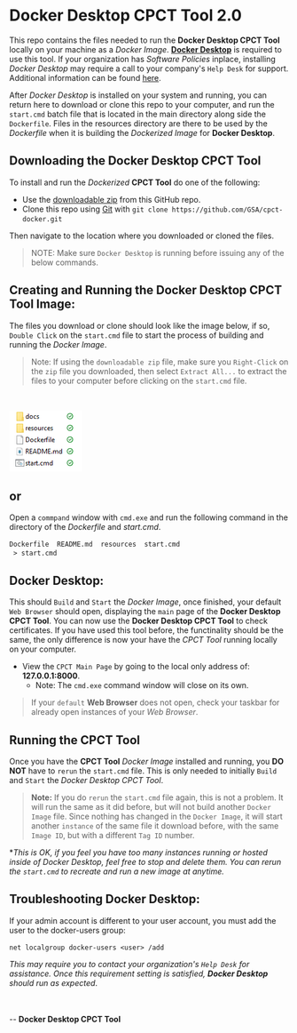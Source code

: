 # Docker Desktop CPCT Tool 2.0

This repo contains the files needed to run the **Docker Desktop CPCT Tool** locally on your machine as a *Docker Image*.
[**Docker Desktop**](https://www.docker.com) is required to use this tool. If your organization has *Software Policies* inplace, installing
*Docker Desktop* may require a call to your company's `Help Desk` for support. Additional information can be found [here](https://docs.docker.com/desktop/install/windows-install/). 

After *Docker Desktop* is installed on your system and running, you can return here to download or clone this repo to your computer, and run the `start.cmd` batch file that is located in the main directory along side the `Dockerfile`. Files in the resources directory are there to be used by the *Dockerfile* when it is building the *Dockerized Image* for **Docker Desktop**.

## Downloading the Docker Desktop CPCT Tool

To install and run the *Dockerized* **CPCT Tool** do one of the following:
- Use the [downloadable zip](https://github.com/GSA/cpct-docker/archive/refs/heads/main.zip) from this GitHub repo.
- Clone this repo using [Git](https://git-scm.com) with `git clone https://github.com/GSA/cpct-docker.git`

Then navigate to the location where you downloaded or cloned the files.

> NOTE: Make sure `Docker Desktop` is running before issuing any of the below commands.


## Creating and Running the Docker Desktop CPCT Tool Image:

The files you download or clone should look like the image below, if so, `Double Click` on the `start.cmd` file to start the process of building and running the *Docker Image*.
> Note: If using the `downloadable zip` file, make sure you `Right-Click` on the `zip` file you downloaded, then select `Extract All...` to extract the files to your computer before clicking on the `start.cmd` file.

<br/>

![](docs/images/local_files.png)


## or

Open a `commpand` window with `cmd.exe` and run the following command in the directory of the *Dockerfile* and *start.cmd*.  
```shell
Dockerfile  README.md  resources  start.cmd
 > start.cmd
```


## Docker Desktop:

This should `Build` and `Start` the *Docker Image*, once finished, your default `Web Browser` should open, displaying the `main` page of the **Docker Desktop CPCT Tool**. You can now use the **Docker Desktop CPCT Tool** to check certificates. If you have used this tool before, the functinality should be the same, the only difference is now your have the *CPCT Tool* running locally on your computer.

- View the `CPCT Main Page` by going to the local only address of: **127.0.0.1:8000**.
    - Note: The `cmd.exe` command window will close on its own. 

> If your `default` **Web Browser** does not open, check your taskbar for already open instances of your *Web Browser*.



## Running the CPCT Tool

Once you have the **CPCT Tool** *Docker Image* installed and running, you **DO NOT** have to `rerun` the `start.cmd` file. This is only needed to initially `Build` and `Start` the *Docker Desktop CPCT Tool*. 

> **Note:** If you do `rerun` the `start.cmd` file again, this is not a problem. It will run the same as it did before, but will not build another `Docker Image` file. Since nothing has changed in the `Docker Image`, it will start another `instance` of the same file it download before, with the same `Image ID`, but with a different `Tag ID` number. 

**This is OK, if you feel you have too many instances running or hosted inside of Docker Desktop, feel free to stop and delete them. You can rerun the `start.cmd` to recreate and run a new image at anytime.*  



## Troubleshooting Docker Desktop:

If your admin account is different to your user account, you must add the user to the docker-users group:

```shell
net localgroup docker-users <user> /add
```
*This may require you to contact your organization's `Help Desk` for assistance. Once this requirement setting is satisfied, **Docker Desktop** should run as expected*.


<br><br>
-- **Docker Desktop CPCT Tool**